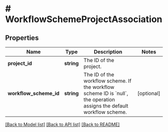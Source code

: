 # # WorkflowSchemeProjectAssociation

## Properties

Name | Type | Description | Notes
------------ | ------------- | ------------- | -------------
**project_id** | **string** | The ID of the project. |
**workflow_scheme_id** | **string** | The ID of the workflow scheme. If the workflow scheme ID is &#x60;null&#x60;, the operation assigns the default workflow scheme. | [optional]

[[Back to Model list]](../../README.md#models) [[Back to API list]](../../README.md#endpoints) [[Back to README]](../../README.md)
